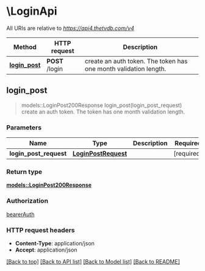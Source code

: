 # \LoginApi

All URIs are relative to *https://api4.thetvdb.com/v4*

Method | HTTP request | Description
------------- | ------------- | -------------
[**login_post**](LoginApi.md#login_post) | **POST** /login | create an auth token. The token has one month validation length.



## login_post

> models::LoginPost200Response login_post(login_post_request)
create an auth token. The token has one month validation length.

### Parameters


Name | Type | Description  | Required | Notes
------------- | ------------- | ------------- | ------------- | -------------
**login_post_request** | [**LoginPostRequest**](LoginPostRequest.md) |  | [required] |

### Return type

[**models::LoginPost200Response**](_login_post_200_response.md)

### Authorization

[bearerAuth](../README.md#bearerAuth)

### HTTP request headers

- **Content-Type**: application/json
- **Accept**: application/json

[[Back to top]](#) [[Back to API list]](../README.md#documentation-for-api-endpoints) [[Back to Model list]](../README.md#documentation-for-models) [[Back to README]](../README.md)

